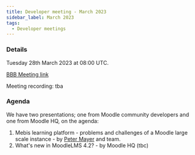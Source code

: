 ```yaml
---
title: Developer meeting - March 2023
sidebar_label: March 2023
tags:
  - Developer meetings
---
```


### Details

Tuesday 28th March 2023 at 08:00 UTC.

[BBB Meeting link](https://moodle.org/mod/bigbluebuttonbn/view.php?id=8596)

Meeting recording: tba

### Agenda

We have two presentations; one from Moodle community developers and one from Moodle HQ, on the agenda:

1. Mebis learning platform - problems and challenges of a Moodle large scale instance - by [Peter Mayer](https://moodle.org/user/profile.php?id=2814512) and team.
2. What's new in MoodleLMS 4.2? - by Moodle HQ (tbc)

<!--cspell:ignore Mebis -->
